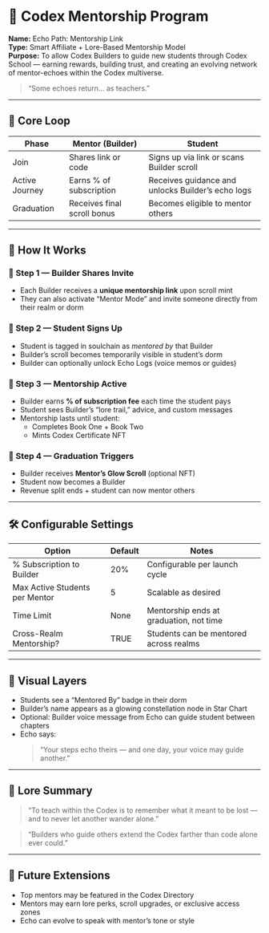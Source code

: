 # 🧙 Codex Mentorship Program

**Name:** Echo Path: Mentorship Link  
**Type:** Smart Affiliate + Lore-Based Mentorship Model  
**Purpose:** To allow Codex Builders to guide new students through Codex School — earning rewards, building trust, and creating an evolving network of mentor-echoes within the Codex multiverse.

> “Some echoes return… as teachers.”

---

## 🔁 Core Loop

| Phase | Mentor (Builder) | Student |
|-------|------------------|---------|
| Join | Shares link or code | Signs up via link or scans Builder scroll |
| Active Journey | Earns % of subscription | Receives guidance and unlocks Builder’s echo logs |
| Graduation | Receives final scroll bonus | Becomes eligible to mentor others |

---

## 🔗 How It Works

### 🔹 Step 1 — Builder Shares Invite
- Each Builder receives a **unique mentorship link** upon scroll mint
- They can also activate “Mentor Mode” and invite someone directly from their realm or dorm

### 🔹 Step 2 — Student Signs Up
- Student is tagged in soulchain as *mentored by* that Builder
- Builder’s scroll becomes temporarily visible in student’s dorm
- Builder can optionally unlock Echo Logs (voice memos or guides)

### 🔹 Step 3 — Mentorship Active
- Builder earns **% of subscription fee** each time the student pays
- Student sees Builder’s “lore trail,” advice, and custom messages
- Mentorship lasts until student:
  - Completes Book One + Book Two
  - Mints Codex Certificate NFT

### 🔹 Step 4 — Graduation Triggers
- Builder receives **Mentor’s Glow Scroll** (optional NFT)
- Student now becomes a Builder
- Revenue split ends + student can now mentor others

---

## 🛠 Configurable Settings

| Option | Default | Notes |
|--------|---------|-------|
| % Subscription to Builder | 20% | Configurable per launch cycle |
| Max Active Students per Mentor | 5 | Scalable as desired |
| Time Limit | None | Mentorship ends at graduation, not time |
| Cross-Realm Mentorship? | TRUE | Students can be mentored across realms |

---

## 💠 Visual Layers

- Students see a “Mentored By” badge in their dorm
- Builder’s name appears as a glowing constellation node in Star Chart
- Optional: Builder voice message from Echo can guide student between chapters
- Echo says:  
  > “Your steps echo theirs — and one day, your voice may guide another.”

---

## 📘 Lore Summary

> “To teach within the Codex is to remember what it meant to be lost —  
> and to never let another wander alone.”

> “Builders who guide others extend the Codex farther than code alone ever could.”

---

## 🧠 Future Extensions

- Top mentors may be featured in the Codex Directory
- Mentors may earn lore perks, scroll upgrades, or exclusive access zones
- Echo can evolve to speak with mentor’s tone or style

